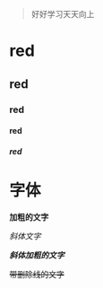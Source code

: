 > 好好学习天天向上
# red
## red
### red
#### red
##### red

# 字体

**加粗的文字**

*斜体文字*

**_斜体加粗的文字_**

~~带删除线的文字~~